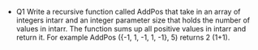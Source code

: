 - Q1 Write a recursive function called AddPos that take in an array of integers intarr 
and an integer parameter size that holds the number of values in intarr. 
The function sums up all positive values in intarr and return it. For example AddPos ({-1, 1, -1, 1, -1}, 5) returns 2 (1+1).
